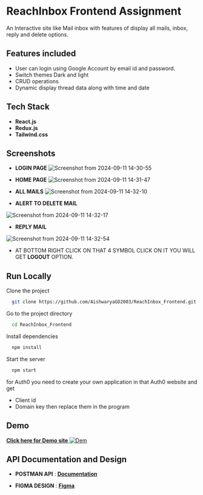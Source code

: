 
# ReachInbox Frontend Assignment

An Interactive site like Mail inbox with features of display all mails, inbox, reply and delete options.

## Features included

- User can login using Google Account by email id and password.
- Switch themes Dark and light
- CRUD operations
- Dynamic display thread data along with time and date


## Tech Stack

- **React.js**
- **Redux.js**
- **Tailwind.css**


## Screenshots
- **LOGIN PAGE**
![Screenshot from 2024-09-11 14-30-55](https://github.com/user-attachments/assets/04388071-84a0-4efd-b0c4-0254283d1ba7)

- **HOME PAGE**
![Screenshot from 2024-09-11 14-31-47](https://github.com/user-attachments/assets/f7d91067-290d-4fbf-81e1-13698429a0ec)

- **ALL MAILS**
![Screenshot from 2024-09-11 14-32-10](https://github.com/user-attachments/assets/d3f403a5-705a-49fd-8543-b73dadcbc9d6)

- **ALERT TO DELETE MAIL**

![Screenshot from 2024-09-11 14-32-17](https://github.com/user-attachments/assets/960a8c9e-1244-4d37-97af-3d0b11d64eb7)

- **REPLY MAIL**

![Screenshot from 2024-09-11 14-32-54](https://github.com/user-attachments/assets/9f3d6ad9-52d2-4e51-9324-98fa7336b0ab)

- AT BOTTOM RIGHT CLICK ON THAT 4 SYMBOL CLICK ON IT YOU WILL GET **LOGOUT** OPTION.


## Run Locally

Clone the project

```bash
  git clone https://github.com/AishwaryaGD2003/ReachInbox_Frontend.git
```

Go to the project directory

```bash
  cd ReachInbox_Frontend
```

Install dependencies

```bash
  npm install
```

Start the server

```bash
  npm start
```
for Auth0 you need to create your own application in that Auth0 website and get 
- Client id
- Domain key
then replace them in the program


## Demo

[**Click here for Demo site** ![Dem](https://img.shields.io/badge/Demo-Link-blue)](https://reachinbox-seven.vercel.app/)




## API Documentation and Design

- **POSTMAN API** :    [**Documentation**](https://documenter.getpostman.com/view/30630244/2sA2rCTMKr#f45cb7f3-d007-4df5-83f4-ea598d3e5015)

 - **FIGMA DESIGN** : [**Figma**](https://www.figma.com/design/uECxqvFhEx9dn4ZuO7wqmu/Reachinbox-Assignment)
